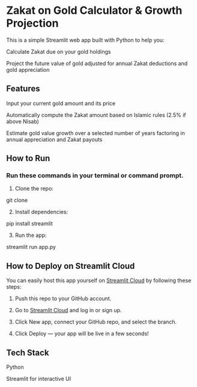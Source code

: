 # Zakat on Gold Calculator & Growth Projection
This is a simple Streamlit web app built with Python to help you:

Calculate Zakat due on your gold holdings

Project the future value of gold adjusted for annual Zakat deductions and gold appreciation

## Features
Input your current gold amount and its price

Automatically compute the Zakat amount based on Islamic rules (2.5% if above Nisab)

Estimate gold value growth over a selected number of years factoring in annual appreciation and Zakat payouts

## How to Run

### Run these commands in your terminal or command prompt.

1. Clone the repo:

  git clone <repo-url>

2. Install dependencies:

  pip install streamlit

3. Run the app:

  streamlit run app.py

## How to Deploy on Streamlit Cloud

You can easily host this app yourself on [Streamlit Cloud](https://streamlit.io/cloud) 
by following these steps:

1. Push this repo to your GitHub account.

2. Go to [Streamlit Cloud](https://streamlit.io/cloud) and log in or sign up.

3. Click New app, connect your GitHub repo, and select the branch.

4. Click Deploy — your app will be live in a few seconds!



## Tech Stack

Python

Streamlit for interactive UI



